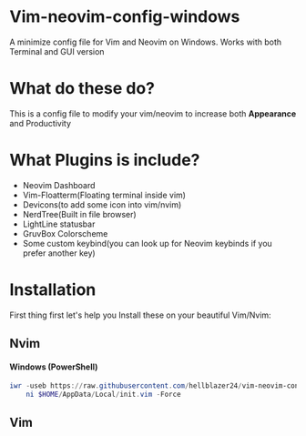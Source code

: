 # Vim-neovim-config-windows
A minimize config file for Vim and Neovim on Windows. Works with both Terminal and GUI version

# What do these do?

This is a config file to modify your vim/neovim to increase both **Appearance** and Productivity

# What Plugins is include? 
- Neovim Dashboard
- Vim-Floatterm(Floating terminal inside vim)
- Devicons(to add some icon into vim/nvim)
- NerdTree(Built in file browser)
- LightLine statusbar
- GruvBox Colorscheme
- Some custom keybind(you can look up for Neovim keybinds if you prefer another key)

# Installation
First thing first let's help you Install these on your beautiful Vim/Nvim:
## Nvim
#### Windows (PowerShell)


```powershell
iwr -useb https://raw.githubusercontent.com/hellblazer24/vim-neovim-config-windows/main/init.vim |`
    ni $HOME/AppData/Local/init.vim -Force

```

## Vim

